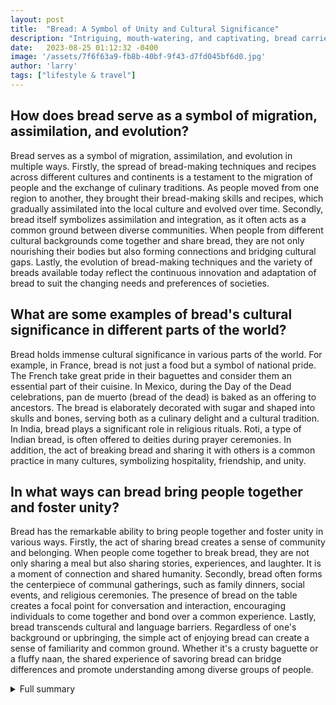 ```yaml
---
layout: post
title:  "Bread: A Symbol of Unity and Cultural Significance"
description: "Intriguing, mouth-watering, and captivating, bread carries the stories of cultures past and present, and serves as a symbol of migration, assimilation, and evolution."
date:   2023-08-25 01:12:32 -0400
image: '/assets/7f6f63a9-fb8b-40bf-9f43-d7fd045bf6d0.jpg'
author: 'larry'
tags: ["lifestyle & travel"]
---
```


## How does bread serve as a symbol of migration, assimilation, and evolution?
Bread serves as a symbol of migration, assimilation, and evolution in multiple ways. Firstly, the spread of bread-making techniques and recipes across different cultures and continents is a testament to the migration of people and the exchange of culinary traditions. As people moved from one region to another, they brought their bread-making skills and recipes, which gradually assimilated into the local culture and evolved over time. Secondly, bread itself symbolizes assimilation and integration, as it often acts as a common ground between diverse communities. When people from different cultural backgrounds come together and share bread, they are not only nourishing their bodies but also forming connections and bridging cultural gaps. Lastly, the evolution of bread-making techniques and the variety of breads available today reflect the continuous innovation and adaptation of bread to suit the changing needs and preferences of societies.

## What are some examples of bread's cultural significance in different parts of the world?
Bread holds immense cultural significance in various parts of the world. For example, in France, bread is not just a food but a symbol of national pride. The French take great pride in their baguettes and consider them an essential part of their cuisine. In Mexico, during the Day of the Dead celebrations, pan de muerto (bread of the dead) is baked as an offering to ancestors. The bread is elaborately decorated with sugar and shaped into skulls and bones, serving both as a culinary delight and a cultural tradition. In India, bread plays a significant role in religious rituals. Roti, a type of Indian bread, is often offered to deities during prayer ceremonies. In addition, the act of breaking bread and sharing it with others is a common practice in many cultures, symbolizing hospitality, friendship, and unity.

## In what ways can bread bring people together and foster unity?
Bread has the remarkable ability to bring people together and foster unity in various ways. Firstly, the act of sharing bread creates a sense of community and belonging. When people come together to break bread, they are not only sharing a meal but also sharing stories, experiences, and laughter. It is a moment of connection and shared humanity. Secondly, bread often forms the centerpiece of communal gatherings, such as family dinners, social events, and religious ceremonies. The presence of bread on the table creates a focal point for conversation and interaction, encouraging individuals to come together and bond over a common experience. Lastly, bread transcends cultural and language barriers. Regardless of one's background or upbringing, the simple act of enjoying bread can create a sense of familiarity and common ground. Whether it's a crusty baguette or a fluffy naan, the shared experience of savoring bread can bridge differences and promote understanding among diverse groups of people.

<details>
  <summary>Full summary</summary>
Bread carries the stories of cultures past and present, and is a symbol of migration, assimilation, and evolution. It serves specific communities and often holds religious or political significance.<br><br>In a world full of diverse cuisines and culinary traditions, few foods have the universal appeal and significance of bread. From the pillowy poi that mops up a fiery fish curry on a Goa beach to the lightly burned peasant bread enjoyed with a house red in a Roman trattoria, bread connects people across cultures and continents.<br><br>One example of the cultural significance of bread can be found in Iceland. Walking along the shores of Lake Laugarvatn, visitors can smell the sulfur and feel the black sand beneath their feet. Here, the buried pot of rye bread is dug up and sliced, and the hverabrauð is enjoyed with butter and smoked trout. The geothermal energy in Laugarvatn plays a vital role in baking this unique bread, and the process of baking hverabrauð has become a tourist attraction, with the Laugarvatn Fontana spa and bakery opening its doors to visitors. The recipe for hverabrauð is shared on tours, and visitors can learn about the ingredients and cooking process while appreciating the geological marvels of Laugarvatn.<br><br>But the cultural significance of bread extends far beyond Iceland. In different corners of the world, bread plays an anchoring role in the daily lives of millions. In São Paulo bakeries, people come together over morning bread, sharing stories and forming connections. In Sri Lanka, choon paan vans deliver fish buns and white bread, bringing communities closer through the joy of food. Explore the bustling streets of any city, and you'll find the scent of freshly baked goods luring locals and tourists alike.<br><br>Bread is not just a source of sustenance; it is a symbol of unity and resilience. Breaking bread with others is an invitation to commune, to connect on a deeper level. It is a reflection of culture and traditions, serving religious and political purposes in different communities. Bread carries the stories of migration, assimilation, and evolution, reminding us of the journeys that have shaped our world.<br><br>In a world that sometimes feels divided, bread has the power to bring people together. Chefs in the US are putting new twists on scallion pancakes, showcasing the influence of diasporic communities on culinary traditions. Native Americans are reconsidering their relationship with fry bread, reclaiming their heritage and exploring healthier alternatives. In Jordan, the Al-Barakeh Wheat Project aims to revive ancient loaves and restore bread to its original habitat. By cultivating native wheat varieties and reintroducing traditional farming practices, the project is not only addressing Jordan's import dependency but also sparking meaningful dialogues around local wheat and bread.<br><br>As we continue to explore the cultural significance of bread around the world, we discover its power to inspire and remind us of its importance. Bread is not just a food; it is a link between generations, a vessel for stories and memories. Whether it's the pan de muerto served with café de olla in Oaxaca, or the Mille-feuille enjoyed in a Parisian pâtisserie, bread is a part of our collective human experience.<br><br>Let us celebrate bread in all its forms and flavors, and recognize its role in sustaining our bodies and our souls. It is through the appreciation and understanding of the significance of bread that we can truly embrace and connect with the diverse cultures that make up our world.
</details>
